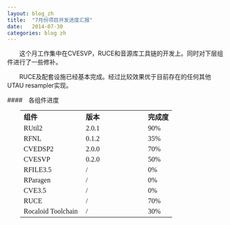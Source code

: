 ```yaml
---
layout: blog_zh
title:  "7月份项目开发进度汇报"
date:   2014-07-30
categories: blog zh
---
```


&emsp;&emsp;这个月工作集中在CVESVP，RUCE和音源库工具链的开发上。同时对下层组件进行了一些修补。

&emsp;&emsp;RUCE及配套设施已经基本完成。经过比较效果优于目前存在的任何其他UTAU resampler实现。

####&emsp;各组件进度

<table style="margin: 10px 30px 10px; font-family: Monaco;">
<tr><td><strong>组件</strong>&emsp;&emsp;&emsp;&emsp;&emsp;&emsp;</td><td><strong>版本</strong>&emsp;&emsp;&emsp;&emsp;&emsp;&emsp;</td><td><strong>完成度</strong></td></tr>
<tr><td>RUtil2</td><td>2.0.1</td><td>90%</td></tr>
<tr><td>RFNL</td><td>0.1.2</td><td>35%</td></tr>
<tr><td>CVEDSP2</td><td>2.0.0</td><td>70%</td></tr>
<tr><td>CVESVP</td><td>0.2.0</td><td>50%</td></tr>
<tr><td>RFILE3.5</td><td>/</td><td>0%</td></tr>
<tr><td>RParagen</td><td>/</td><td>0%</td></tr>
<tr><td>CVE3.5</td><td>/</td><td>0%</td></tr>
<tr><td>RUCE</td><td>/</td><td>70%</td></tr>
<tr><td>Rocaloid Toolchain</td><td>/</td><td>30%</td></tr>
</table>
